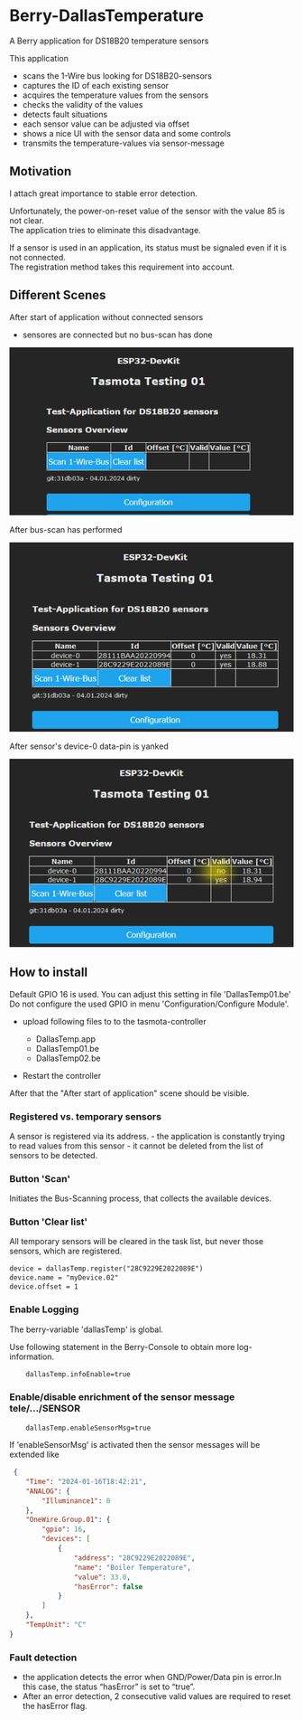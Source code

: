 # Berry-DallasTemperature

A Berry application for DS18B20 temperature sensors

This application

- scans the 1-Wire bus looking for DS18B20-sensors
- captures the ID of each existing sensor
- acquires the temperature values from the sensors
- checks the validity of the values
- detects fault situations
- each sensor value can be adjusted via offset
- shows a nice UI with the sensor data and some controls
- transmits the temperature-values ​​via sensor-message

## Motivation

I attach great importance to stable error detection. 

Unfortunately, the power-on-reset value of the sensor with the value 85 is not clear.</br>
The application tries to eliminate this disadvantage.

If a sensor is used in an application, its status must be signaled even if it is not connected.</br>
The registration method takes this requirement into account.


## Different Scenes

After start of application without connected sensors

- sensores are connected but no bus-scan has done

![Scene-01](images/scene01.png)


After bus-scan has performed

![Scene-02](images/scene02.png)


After sensor's device-0 data-pin is yanked

![Scene-02](images/scene03.png)

## How to install

Default GPIO 16 is used. You can adjust this setting in file 'DallasTemp01.be'
Do not configure the used GPIO in menu 'Configuration/Configure Module'.


- upload following files to to the tasmota-controller
    - DallasTemp.app
    - DallasTemp01.be
    - DallasTemp02.be
  
- Restart the controller

After that the "After start of application" scene should be visible.

### Registered vs. temporary sensors

A sensor is registered via its address.
    - the application is constantly trying to read values ​​from this sensor
    - it cannot be deleted from the list of sensors to be detected.

### Button 'Scan'

Initiates the Bus-Scanning process, that collects the available devices.

### Button 'Clear list'

All temporary sensors will be cleared in the task list, but never those sensors, which are registered.

```be
device = dallasTemp.register("28C9229E2022089E")
device.name = "myDevice.02"
device.offset = 1
```



### Enable Logging

The berry-variable 'dallasTemp' is global.

Use following statement in the Berry-Console to obtain more log-information.

```be
    dallasTemp.infoEnable=true
```

### Enable/disable enrichment of the sensor message tele/.../SENSOR

```be
    dallasTemp.enableSensorMsg=true
```

If 'enableSensorMsg' is activated then the sensor messages will be extended like

```json
 {
	"Time": "2024-01-16T18:42:21",
	"ANALOG": {
		"Illuminance1": 0
	},
	"OneWire.Group.01": {
		"gpio": 16,
		"devices": [
			{
				"address": "28C9229E2022089E",
				"name": "Boiler Temperature",
				"value": 33.0,
				"hasError": false
			}
		]
	},
	"TempUnit": "C"
}     
```

### Fault detection

- the application detects the error when GND/Power/Data pin is error.In this case, the status “hasError” is set to “true”.
- After an error detection, 2 consecutive valid values ​​are required to reset the hasError flag.